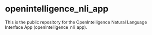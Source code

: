 # openintelligence_nli_app
This is the public repository for the OpenIntelligence Natural Language Interface App (openintelligence_nli_app).

